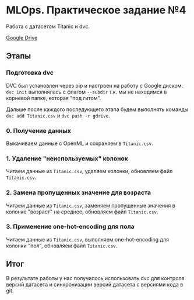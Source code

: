 # MLOps. Практическое задание №4

Работа с датасетом Titanic и dvc.

[Google Drive](https://drive.google.com/drive/folders/1nqct0O_8Z3fZCYe5SUd3HLYNzwbaZK9W)

## Этапы

### Подготовка dvc

DVC был установлен через pip и настроен на работу с Google диском. `dvc init` выполнялась с флагом `--subdir` т.к. мы не находимся в корневой папке, которая "под гитом".

Дальше после каждого последующего этапа будем выполнять команды `dvc add Titanic.csv` и `dvc push -r gdrive`.

### 0. Получение данных

Выкачиваем данные с OpenML и сохраняем в `Titanic.csv`.

### 1. Удаление "неиспользуемых" колонок

Читаем данные из `Titanic.csv`, удаляем колонки, обновляем файл `Titanic.csv`.

### 2. Замена пропущенных значение для возраста

Читаем данные из `Titanic.csv`, заменяем пропущенные значения в колонке "возраст" на среднее, обновляем файл `Titanic.csv`.

### 3. Применение one-hot-encoding для пола

Читаем данные из `Titanic.csv`, выполняем one-hot-encoding для колонки "пол", обновляем файл `Titanic.csv`.

## Итог

В результате работы у нас получилось использовать dvc для контроля версий датасета и синхронизации версий датасета с версиями кода в git.
